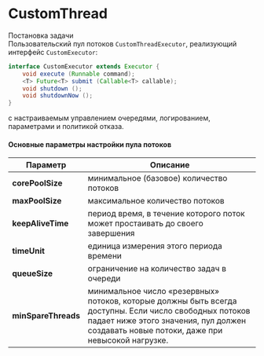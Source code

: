 # CustomThread
Постановка задачи  
Пользовательский пул потоков `CustomThreadExecutor`, реализующий интерфейс `CustomExecutor`:
```java
interface CustomExecutor extends Executor {
    void execute (Runnable command);
    <T> Future<T> submit (Callable<T> callable);
    void shutdown ();
    void shutdownNow ();
}
```
с настраиваемым управлением очередями, логированием, параметрами и политикой отказа.
#### Основные параметры настройки пула потоков

| Параметр            | Описание                                                                |
|---------------------|-------------------------------------------------------------------------|
| **corePoolSize**    | минимальное (базовое) количество потоков                                | —                               |
| **maxPoolSize**     | максимальное количество потоков                                         |
| **keepAliveTime**   | период время, в течение которого поток может простаивать до своего завершения |
| **timeUnit**        | единица измерения этого периода времени                                 |
| **queueSize**       | ограничение на количество задач в очереди                                                                   |
| **minSpareThreads** |минимальное число «резервных» потоков, которые должны быть всегда доступны. Если число свободных потоков падает ниже этого значения, пул должен создавать новые потоки, даже при невысокой нагрузке.                                                                    |

